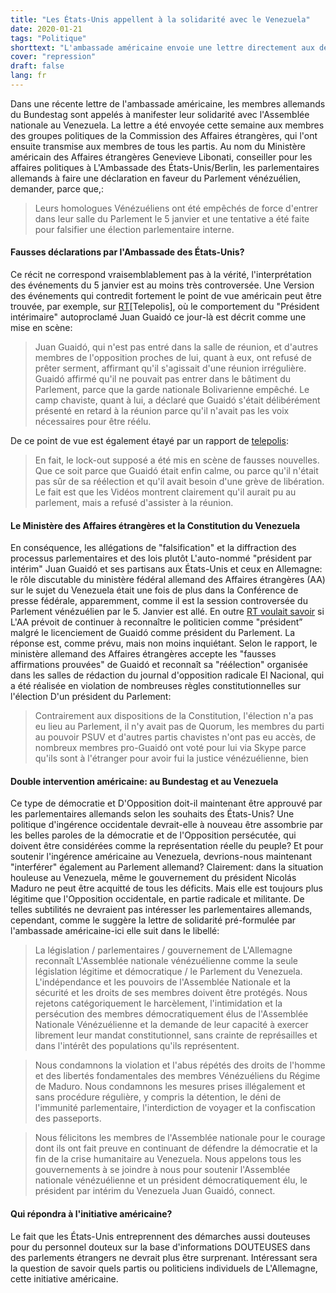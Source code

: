 ```yaml
---
title: "Les États-Unis appellent à la solidarité avec le Venezuela"
date: 2020-01-21
tags: "Politique"
shorttext: "L'ambassade américaine envoie une lettre directement aux députés allemands pour attaquer le gouvernement du Venezuela."
cover: "repression"
draft: false
lang: fr
---
```


Dans une récente lettre de l'ambassade américaine, les membres allemands du Bundestag sont appelés à manifester leur solidarité avec l'Assemblée nationale au Venezuela. La lettre a été envoyée cette semaine aux membres des groupes politiques de la Commission des Affaires étrangères, qui l'ont ensuite transmise aux membres de tous les partis. Au nom du Ministère américain des Affaires étrangères Genevieve Libonati, conseiller pour les affaires politiques à L'Ambassade des États-Unis/Berlin, les parlementaires allemands à faire une déclaration en faveur du Parlement vénézuélien, demander, parce que,:

> Leurs homologues Vénézuéliens ont été empêchés de force d'entrer dans leur salle du Parlement le 5 janvier et une tentative a été faite pour falsifier une élection parlementaire interne.

#### Fausses déclarations par l'Ambassade des États-Unis?

Ce récit ne correspond vraisemblablement pas à la vérité, l'interprétation des événements du 5 janvier est au moins très controversée.  Une Version des événements qui contredit fortement le point de vue américain peut être trouvée, par exemple, sur [RT](https://deutsch.rt.com/amerika/96433-venezuela-wahlt-neuen-parlamentsprasidenten-juan-guaido-ohne-basis/ "Selbst ernannter 'Präsident' Juan Guaidó als Parlamentspräsident von Venezuela abgewählt")[Telepolis], où le comportement du "Président intérimaire" autoproclamé Juan Guaidó ce jour-là est décrit comme une mise en scène:

> Juan Guaidó, qui n'est pas entré dans la salle de réunion, et d'autres membres de l'opposition proches de lui, quant à eux, ont refusé de prêter serment, affirmant qu'il s'agissait d'une réunion irrégulière. Guaidó affirmé qu'il ne pouvait pas entrer dans le bâtiment du Parlement, parce que la garde nationale Bolivarienne empêché. Le camp chaviste, quant à lui, a déclaré que Guaidó s'était délibérément présenté en retard à la réunion parce qu'il n'avait pas les voix nécessaires pour être réélu.

De ce point de vue est également étayé par un rapport de [telepolis](https://www.heise.de/tp/features/Venezuelas-Problempraesident-4633644.html "Venezuelas Problempräsident"):

> En fait, le lock-out supposé a été mis en scène de fausses nouvelles. Que ce soit parce que Guaidó était enfin calme, ou parce qu'il n'était pas sûr de sa réélection et qu'il avait besoin d'une grève de libération. Le fait est que les Vidéos montrent clairement qu'il aurait pu au parlement, mais a refusé d'assister à la réunion.

#### Le Ministère des Affaires étrangères et la Constitution du Venezuela

En conséquence, les allégations de "falsification" et la diffraction des processus parlementaires et des lois plutôt L'auto-nommé "président par intérim" Juan Guaidó et ses partisans aux États-Unis et ceux en Allemagne: le rôle discutable du ministère fédéral allemand des Affaires étrangères (AA) sur le sujet du Venezuela était une fois de plus dans la Conférence de presse fédérale, apparemment, comme il est la session controversée du Parlement vénézuélien par le 5. Janvier est allé. En outre [RT voulait savoir](https://deutsch.rt.com/amerika/96499-auswartiges-amt-betatigt-sich-als-sprachrohr-guaido-venezuela/ "Auswärtiges Amt betätigt sich als Propaganda-Sprachrohr für Guaidó: 'Maduro-Regime hat versucht ...'") si L'AA prévoit de continuer à reconnaître le politicien comme "président” malgré le licenciement de Guaidó comme président du Parlement. La réponse est, comme prévu, mais non moins inquiétant. Selon le rapport, le ministère allemand des Affaires étrangères accepte les "fausses affirmations prouvées" de Guaidó et reconnaît sa "réélection" organisée dans les salles de rédaction du journal d'opposition radicale El Nacional, qui a été réalisée en violation de nombreuses règles constitutionnelles sur l'élection D'un président du Parlement:

> Contrairement aux dispositions de la Constitution, l'élection n'a pas eu lieu au Parlement, il n'y avait pas de Quorum, les membres du parti au pouvoir PSUV et d'autres partis chavistes n'ont pas eu accès, de nombreux membres pro-Guaidó ont voté pour lui via Skype parce qu'ils sont à l'étranger pour avoir fui la justice vénézuélienne, bien

#### Double intervention américaine: au Bundestag et au Venezuela

Ce type de démocratie et D'Opposition doit-il maintenant être approuvé par les parlementaires allemands selon les souhaits des États-Unis? Une politique d'ingérence occidentale devrait-elle à nouveau être assombrie par les belles paroles de la démocratie et de l'Opposition persécutée, qui doivent être considérées comme la représentation réelle du peuple? Et pour soutenir l'ingérence américaine au Venezuela, devrions-nous maintenant "interférer" également au Parlement allemand? Clairement: dans la situation houleuse au Venezuela, même le gouvernement du président Nicolás Maduro ne peut être acquitté de tous les déficits. Mais elle est toujours plus légitime que l'Opposition occidentale, en partie radicale et militante. De telles subtilités ne devraient pas intéresser les parlementaires allemands, cependant, comme le suggère la lettre de solidarité pré-formulée par l'ambassade américaine-ici elle suit dans le libellé:

> La législation / parlementaires / gouvernement de L'Allemagne reconnaît L'Assemblée nationale vénézuélienne comme la seule législation légitime et démocratique / le Parlement du Venezuela. L'indépendance et les pouvoirs de l'Assemblée Nationale et la sécurité et les droits de ses membres doivent être protégés. Nous rejetons catégoriquement le harcèlement, l'intimidation et la persécution des membres démocratiquement élus de l'Assemblée Nationale Vénézuélienne et la demande de leur capacité à exercer librement leur mandat constitutionnel, sans crainte de représailles et dans l'intérêt des populations qu'ils représentent.

> Nous condamnons la violation et l'abus répétés des droits de l'homme et des libertés fondamentales des membres Vénézuéliens du Régime de Maduro. Nous condamnons les mesures prises illégalement et sans procédure régulière, y compris la détention, le déni de l'immunité parlementaire, l'interdiction de voyager et la confiscation des passeports.

> Nous félicitons les membres de l'Assemblée nationale pour le courage dont ils ont fait preuve en continuant de défendre la démocratie et la fin de la crise humanitaire au Venezuela. Nous appelons tous les gouvernements à se joindre à nous pour soutenir l'Assemblée nationale vénézuélienne et un président démocratiquement élu, le président par intérim du Venezuela Juan Guaidó, connect.

#### Qui répondra à l'initiative américaine?

Le fait que les États-Unis entreprennent des démarches aussi douteuses pour du personnel douteux sur la base d'informations DOUTEUSES dans des parlements étrangers ne devrait plus être surprenant. Intéressant sera la question de savoir quels partis ou politiciens individuels de L'Allemagne, cette initiative américaine.
